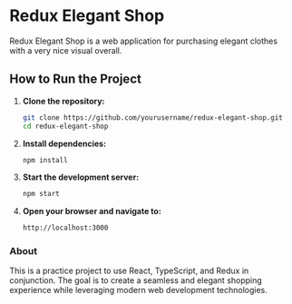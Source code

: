 # Redux Elegant Shop

Redux Elegant Shop is a web application for purchasing elegant clothes with a very nice visual overall.

## How to Run the Project

1. **Clone the repository:**
   ```sh
   git clone https://github.com/yourusername/redux-elegant-shop.git
   cd redux-elegant-shop
2. **Install dependencies:**

    ```sh
    npm install
3. **Start the development server:**

    ```sh
    npm start
4. **Open your browser and navigate to:**
    ```sh
    http://localhost:3000
### About
This is a practice project to use React, TypeScript, and Redux in conjunction. The goal is to create a seamless and elegant shopping experience while leveraging modern web development technologies.